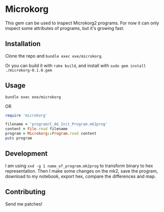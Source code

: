 # Microkorg

This gem can be used to inspect Microkorg2 programs.
For now it can only inspect some attributes of programs, but it's growing fast.

## Installation

Clone the repo and `bundle exec exe/microkorg`.

Or you can build it with `rake build`, and install with `sudo gem install ./microkorg-0.1.0.gem`


## Usage

`bundle exec exe/microkorg`

OR

```ruby
require 'microkorg'

filename = 'program/C_A6_Init_Program.mk2prog'
content = File.read filename
program = Microkorg::Program.read content
puts program
```

## Development

I am using `xxd -g 1 name_of_program.mk2prog` to transform binary to hex representation.
Then I make some changes on the mk2, save the program, download to my notebook, export hex, compare the differences and map.

## Contributing

Send me patches!

